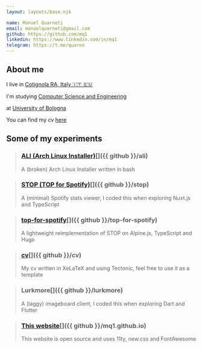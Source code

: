 ```yaml
---
layout: layouts/base.njk

name: Manuel Quarneti
email: manuelquarneti@gmail.com
github: https://github.com/mq1
linkedin: https://www.linkedin.com/in/mq1
telegram: https://t.me/quarno
---
```


## About me

<i class="fas fa-map-pin fa-fw"></i> I live in [Cotignola RA, Italy 🇮🇹 🇪🇺](https://www.openstreetmap.org/relation/43112)

<i class="fas fa-book fa-fw"></i> I'm studying [Computer Science and Engineering](https://corsi.unibo.it/1cycle/ComputerScienceEngineering)

<i class="fas fa-university fa-fw"></i> at [University of Bologna](https://www.unibo.it/en/homepage)

<i class="fas fa-file-download fa-fw"></i> You can find my cv [here](/cv/cv.pdf)


## Some of my experiments

> ### [ALI (Arch Linux Installer)](https://mq1.eu/ali)[<i class="fab fa-git-alt"></i>]({{ github }}/ali)</right>
> A (broken) Arch Linux Installer written in bash

> ### [STOP (TOP for Spotify)](https://mq1.eu/stop/)[<i class="fab fa-git-alt"></i>]({{ github }}/stop)</right>
> A (minimal) Spotify stats viewer, I coded this when exploring Nuxt.js and TypeScript

> ### [top-for-spotify](https://mq1.eu/top-for-spotify/)[<i class="fab fa-git-alt"></i>]({{ github }}/top-for-spotify)</right>
> A lightweight reimplementation of STOP on Alpine.js, TypeScript and Hugo

> ### [cv](/cv/cv.pdf)[<i class="fab fa-git-alt"></i>]({{ github }}/cv)</right>
> My cv written in XeLaTeX and using Tectonic, feel free to use it as a template

> ### Lurkmore[<i class="fab fa-git-alt"></i>]({{ github }}/lurkmore)</right>
> A (laggy) imageboard client, I coded this when exploring Dart and Flutter

> ### [This website](/)[<i class="fab fa-git-alt"></i>]({{ github }}/mq1.github.io)</right>
> This website is open source and uses 11ty, new.css and FontAwesome
